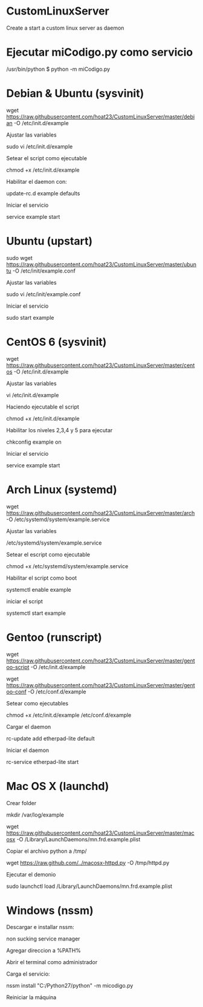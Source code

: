 # CustomLinuxServer
Create a start a custom linux server as daemon

# Ejecutar miCodigo.py como servicio
/usr/bin/python
$ python -m miCodigo.py

# Debian & Ubuntu (sysvinit)

wget https://raw.githubusercontent.com/hoat23/CustomLinuxServer/master/debian -O /etc/init.d/example

Ajustar las variables

sudo vi /etc/init.d/example

Setear el script como ejecutable

chmod +x /etc/init.d/example

Habilitar el daemon con:

update-rc.d example defaults

Iniciar el servicio

service example start

# Ubuntu (upstart)

sudo wget https://raw.githubusercontent.com/hoat23/CustomLinuxServer/master/ubuntu -O /etc/init/example.conf

Ajustar las variables

sudo vi /etc/init/example.conf

Iniciar el servicio

sudo start example

# CentOS 6 (sysvinit)

wget https://raw.githubusercontent.com/hoat23/CustomLinuxServer/master/centos -O /etc/init.d/example

Ajustar las variables

vi /etc/init.d/example

Haciendo ejecutable el script

chmod +x /etc/init.d/example

Habilitar los niveles 2,3,4 y 5 para ejecutar

chkconfig example on

Iniciar el servicio

service example start

# Arch Linux (systemd)

wget https://raw.githubusercontent.com/hoat23/CustomLinuxServer/master/arch -O /etc/systemd/system/example.service

Ajustar las variables

/etc/systemd/system/example.service

Setear el escript como ejecutable

chmod +x /etc/systemd/system/example.service

Habilitar el script como boot

systemctl enable example

iniciar el script

systemctl start example

# Gentoo (runscript)

wget https://raw.githubusercontent.com/hoat23/CustomLinuxServer/master/gentoo-script -O /etc/init.d/example

wget https://raw.githubusercontent.com/hoat23/CustomLinuxServer/master/gentoo-conf -O /etc/conf.d/example

Setear como ejecutables

chmod +x /etc/init.d/example /etc/conf.d/example

Cargar el daemon

rc-update add etherpad-lite default

Iniciar el daemon

rc-service etherpad-lite start

# Mac OS X (launchd)

Crear folder

mkdir /var/log/example

wget https://raw.githubusercontent.com/hoat23/CustomLinuxServer/master/macosx -O /Library/LaunchDaemons/mn.frd.example.plist

Copiar el archivo python a /tmp/

wget https://raw.github.com/../macosx-httpd.py -O /tmp/httpd.py

Ejecutar el demonio

sudo launchctl load /Library/LaunchDaemons/mn.frd.example.plist

# Windows (nssm)

Descargar e installar nssm:

non sucking service manager

Agregar direccion a %PATH%

Abrir el terminal como administrador

Carga el servicio:

nssm install "C:/Python27/python" -m micodigo.py

Reiniciar la máquina



